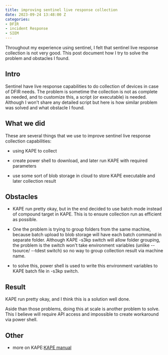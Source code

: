 ```yaml
---
title: improving sentinel live response collection
date: 2023-09-24 13:48:00 Z
categories:
- DFIR
- incident Response
- SIEM
---
```


Throughout my experience using sentinel, I felt that sentinel live response collection is not very good. This post document how I try to solve the problem and obstacles I found. 

<!--more-->
## Intro
Sentinel have live response capabilities to do collection of devices in case of DFIR needs. The problem is sometime the collection is not as complete as needed, and to customize this, a script (or executable) is needed. Although I won't share any detailed script but here is how similar problem was solved and what obstacle I found.
 
## What we did
These are several things that we use to improve sentinel live response collection capabilities:

* using KAPE to collect

* create power shell to download, and later run KAPE with required parameters

* use some sort of blob storage in cloud to store KAPE executable and later collection result

## Obstacles 
* KAPE run pretty okay, but in the end decided to use batch mode instead of compound target in KAPE. This is to ensure collection run as efficient as possible.

* One the problem is trying to group folders from the same machine, because batch upload to blob storage will have each batch command in separate folder. Although KAPE -s3kp switch will allow folder grouping, the problem is the switch won't take environment variables (unlike --tsource/ --tdest switch) so no way to group collection result via machine name.

* to solve this, power shell is used to write this environment variables to KAPE batch file in -s3kp switch.

## Result
KAPE run pretty okay, and I think this is a solution well done.

Aside than those problems, doing this at scale is another problem to solve. This I believe will require API access and impossible to create workaround via power shell.

## Other
* more on KAPE:[KAPE manual](https://ericzimmerman.github.io/KapeDocs/)